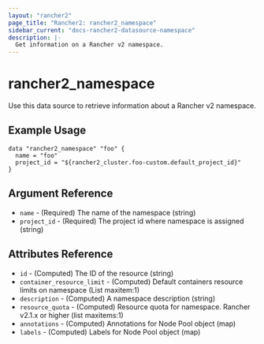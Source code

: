 ```yaml
---
layout: "rancher2"
page_title: "Rancher2: rancher2_namespace"
sidebar_current: "docs-rancher2-datasource-namespace"
description: |-
  Get information on a Rancher v2 namespace.
---
```


# rancher2\_namespace

Use this data source to retrieve information about a Rancher v2 namespace.

## Example Usage

```hcl
data "rancher2_namespace" "foo" {
  name = "foo"
  project_id = "${rancher2_cluster.foo-custom.default_project_id}"
}
```

## Argument Reference

* `name` - (Required) The name of the namespace (string)
* `project_id` - (Required) The project id where namespace is assigned (string)

## Attributes Reference

* `id` - (Computed) The ID of the resource (string)
* `container_resource_limit` - (Computed) Default containers resource limits on namespace (List maxitem:1)
* `description` - (Computed) A namespace description (string)
* `resource_quota` - (Computed) Resource quota for namespace. Rancher v2.1.x or higher (list maxitems:1)
* `annotations` - (Computed) Annotations for Node Pool object (map)
* `labels` - (Computed) Labels for Node Pool object (map)

